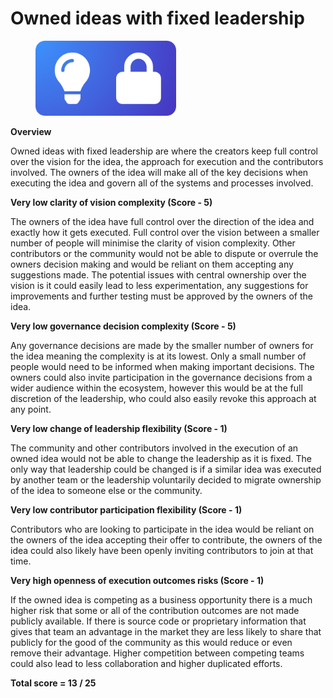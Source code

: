 # Owned ideas with fixed leadership

<div align="left">

<figure><img src="../../.gitbook/assets/owned-idea-with-fixed-leadership.png" alt="" width="225"><figcaption></figcaption></figure>

</div>



**Overview**

Owned ideas with fixed leadership are where the creators keep full control over the vision for the idea, the approach for execution and the contributors involved. The owners of the idea will make all of the key decisions when executing the idea and govern all of the systems and processes involved.



**Very low clarity of vision complexity (Score - 5)**

The owners of the idea have full control over the direction of the idea and exactly how it gets executed. Full control over the vision between a smaller number of people will minimise the clarity of vision complexity. Other contributors or the community would not be able to dispute or overrule the owners decision making and would be reliant on them accepting any suggestions made. The potential issues with central ownership over the vision is it could easily lead to less experimentation, any suggestions for improvements and further testing must be approved by the owners of the idea.



**Very low governance decision complexity (Score - 5)**

Any governance decisions are made by the smaller number of owners for the idea meaning the complexity is at its lowest. Only a small number of people would need to be informed when making important decisions. The owners could also invite participation in the governance decisions from a wider audience within the ecosystem, however this would be at the full discretion of the leadership, who could also easily revoke this approach at any point.



**Very low change of leadership flexibility (Score - 1)**

The community and other contributors involved in the execution of an owned idea would not be able to change the leadership as it is fixed. The only way that leadership could be changed is if a similar idea was executed by another team or the leadership voluntarily decided to migrate ownership of the idea to someone else or the community.



**Very low contributor participation flexibility (Score - 1)**

Contributors who are looking to participate in the idea would be reliant on the owners of the idea accepting their offer to contribute, the owners of the idea could also likely have been openly inviting contributors to join at that time.



**Very high openness of execution outcomes risks (Score - 1)**

If the owned idea is competing as a business opportunity there is a much higher risk that some or all of the contribution outcomes are not made publicly available. If there is source code or proprietary information that gives that team an advantage in the market they are less likely to share that publicly for the good of the community as this would reduce or even remove their advantage. Higher competition between competing teams could also lead to less collaboration and higher duplicated efforts.



**Total score = 13 / 25**
